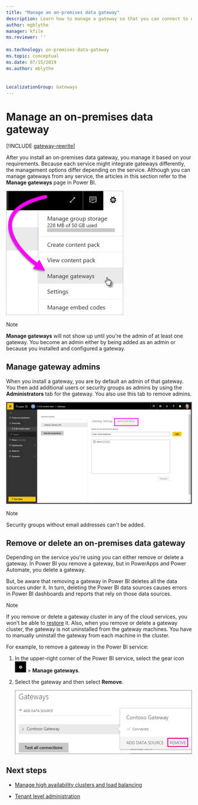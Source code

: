 ```yaml
---
title: "Manage an on-premises data gateway"
description: Learn how to manage a gateway so that you can connect to on-premises data.
author: mgblythe
manager: kfile
ms.reviewer: ''

ms.technology: on-premises-data-gateway
ms.topic: conceptual
ms.date: 07/15/2019
ms.author: mblythe


LocalizationGroup: Gateways
---
```


# Manage an on-premises data gateway

[!INCLUDE [gateway-rewrite](../includes/gateway-rewrite.md)]

After you install an on-premises data gateway, you manage it based on your requirements. Because each service might integrate gateways differently, the management options differ depending on the service. Although you can manage gateways from any service, the articles in this section refer to the **Manage gateways** page in Power BI.

![How to select "Manage gateways"](media/service-gateway-manage/manage-gateways.png)

> [!NOTE]
> **Manage gateways** will not show up until you're the admin of at least one gateway. You become an admin either by being added as an admin or because you installed and configured a gateway.

## Manage gateway admins

When you install a gateway, you are by default an admin of that gateway. You then add additional users or security groups as admins by using the **Administrators** tab for the gateway. You also use this tab to remove admins.

![Gateway administrators tab](media/service-gateway-manage/gateway-admin-tab.png)

>[!NOTE]
>Security groups without email addresses can't be added.

## Remove or delete an on-premises data gateway

Depending on the service you're using you can either remove or delete a gateway. In Power BI you remove a gateway, but in PowerApps and Power Automate, you delete a gateway.

But, be aware that removing a gateway in Power BI deletes all the data sources under it. In turn, deleting the Power BI data sources causes errors in Power BI dashboards and reports that rely on those data sources.

> [!NOTE]
> If you remove or delete a gateway cluster in any of the cloud services, you won't be able to [restore](service-gateway-migrate.md) it. Also, when you remove or delete a gateway cluster, the gateway is not uninstalled from the gateway machines. You have to manually uninstall the gateway from each machine in the cluster.

For example, to remove a gateway in the Power BI service:

1. In the upper-right corner of the Power BI service, select the gear icon ![Settings gear icon](media/service-gateway-manage/icon-gear.png) > **Manage gateways**.

1. Select the gateway and then select **Remove**.

   ![How to remove a gateway](media/service-gateway-manage/remove-gateway.png)

## Next steps

* [Manage high availability clusters and load balancing](service-gateway-high-availability-clusters.md)

* [Tenant level administration](service-gateway-tenant-level-admin.md)
